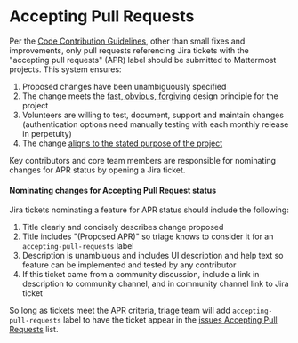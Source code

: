 # Accepting Pull Requests

Per the [Code Contribution Guidelines](http://docs.mattermost.com/process/accepting-pull-request.html), other than small fixes and improvements, only pull requests referencing Jira tickets with the "accepting pull requests" (APR) label should be submitted to Mattermost projects. This system ensures:

1. Proposed changes have been unambiguously specified 
2. The change meets the [fast, obvious, forgiving](http://www.mattermost.org/design-principles/) design principle for the project
3. Volunteers are willing to test, document, support and maintain changes (authentication options need manually testing with each monthly release in perpetuity)
4. The change [aligns to the stated purpose of the project](http://www.mattermost.org/vision/#mattermost-teams-v1)

Key contributors and core team members are responsible for nominating changes for APR status by opening a Jira ticket. 

#### Nominating changes for Accepting Pull Request status 

Jira tickets nominating a feature for APR status should include the following: 

1. Title clearly and concisely describes change proposed
2. Title includes "(Proposed APR)" so triage knows to consider it for an `accepting-pull-requests` label
3. Description is unambiuous and includes UI description and help text so feature can be implemented and tested by any contributor
4. If this ticket came from a community discussion, include a link in description to community channel, and in community channel link to Jira ticket

So long as tickets meet the APR criteria, triage team will add `accepting-pull-requests` label to have the ticket appear in the [issues Accepting Pull Requests](https://mattermost.atlassian.net/issues/?filter=10101) list. 

